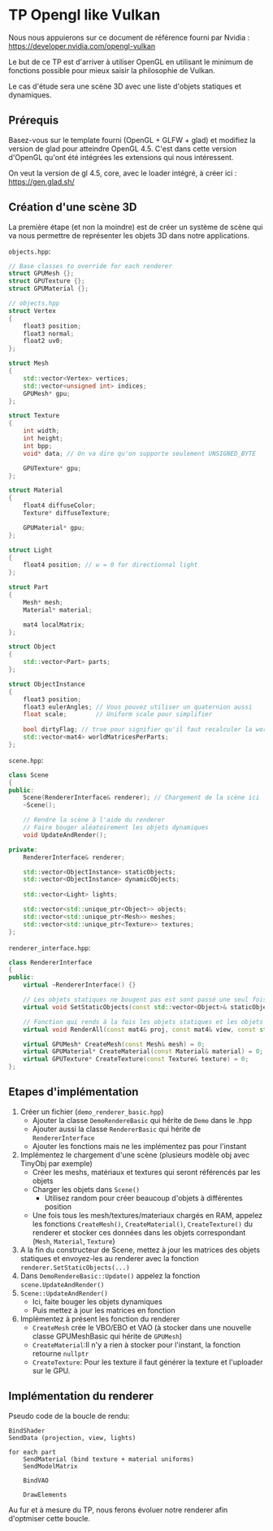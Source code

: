 # TP Opengl like Vulkan
Nous nous appuierons sur ce document de référence fourni par Nvidia : https://developer.nvidia.com/opengl-vulkan

Le but de ce TP est d'arriver à utiliser OpenGL en utilisant le minimum de fonctions possible pour mieux saisir la philosophie de Vulkan.

Le cas d'étude sera une scène 3D avec une liste d'objets statiques et dynamiques.

## Prérequis
Basez-vous sur le template fourni (OpenGL + GLFW + glad) et modifiez la version de glad pour atteindre OpenGL 4.5. C'est dans cette version d'OpenGL qu'ont été intégrées les extensions qui nous intéressent.

On veut la version de gl 4.5, core, avec le loader intégré, à créer ici : https://gen.glad.sh/

## Création d'une scène 3D
La première étape (et non la moindre) est de créer un système de scène qui va nous permettre de représenter les objets 3D dans notre applications.

`objects.hpp`:
```c++
// Base classes to override for each renderer
struct GPUMesh {};
struct GPUTexture {};
struct GPUMaterial {};

// objects.hpp
struct Vertex
{
    float3 position;
    float3 normal;
    float2 uv0;
};

struct Mesh
{
    std::vector<Vertex> vertices;
    std::vector<unsigned int> indices;
    GPUMesh* gpu;
};

struct Texture
{
    int width;
    int height;
    int bpp;
    void* data; // On va dire qu'on supporte seulement UNSIGNED_BYTE

    GPUTexture* gpu;
};

struct Material
{
    float4 diffuseColor;
    Texture* diffuseTexture;

    GPUMaterial* gpu;
};

struct Light
{
    float4 position; // w = 0 for directionnal light
};

struct Part
{
    Mesh* mesh;
    Material* material;

    mat4 localMatrix;
};

struct Object
{
    std::vector<Part> parts;
};

struct ObjectInstance
{
    float3 position;
    float3 eulerAngles; // Vous pouvez utiliser un quaternion aussi
    float scale;        // Uniform scale pour simplifier
    
    bool dirtyFlag; // true pour signifier qu'il faut recalculer la worldMatrix de toutes ses parts
    std::vector<mat4> worldMatricesPerParts;
};
```

`scene.hpp`:
```c++
class Scene
{
public:
    Scene(RendererInterface& renderer); // Chargement de la scène ici
    ~Scene();

    // Rendre la scène à l'aide du renderer
    // Faire bouger aléatoirement les objets dynamiques
    void UpdateAndRender();

private:
    RendererInterface& renderer;

    std::vector<ObjectInstance> staticObjects;
    std::vector<ObjectInstance> dynamicObjects;
    
    std::vector<Light> lights;

    std::vector<std::unique_ptr<Object>> objects;
    std::vector<std::unique_ptr<Mesh>> meshes;
    std::vector<std::unique_ptr<Texture>> textures;
};

```

`renderer_interface.hpp`:
```c++
class RendererInterface
{
public:
    virtual ~RendererInterface() {}

    // Les objets statiques ne bougent pas est sont passé une seul fois au renderer
    virtual void SetStaticObjects(const std::vector<Object>& staticObjects) = 0;

    // Fonction qui rends à la fois les objets statiques et les objets dynamiques
    virtual void RenderAll(const mat4& proj, const mat4& view, const std::vector<Object>& dynamicObjects, const std::vector<Light>& lights) = 0;

    virtual GPUMesh* CreateMesh(const Mesh& mesh) = 0;
    virtual GPUMaterial* CreateMaterial(const Material& material) = 0;
    virtual GPUTexture* CreateTexture(const Texture& texture) = 0;
};
```

## Etapes d'implémentation
1. Créer un fichier (`demo_renderer_basic.hpp`)
    - Ajouter la classe `DemoRendereBasic` qui hérite de `Demo` dans le .hpp
    - Ajouter aussi la classe `RendererBasic` qui hérite de `RendererInterface`
    - Ajouter les fonctions mais ne les implémentez pas pour l'instant
1. Implémentez le chargement d'une scène (plusieurs modèle obj avec TinyObj par exemple)
    - Créer les meshs, matériaux et textures qui seront référencés par les objets
    - Charger les objets dans `Scene()`
        - Utilisez random pour créer beaucoup d'objets à différentes position
    - Une fois tous les mesh/textures/materiaux chargés en RAM, appelez les fonctions `CreateMesh()`, `CreateMaterial()`, `CreateTexture()` du renderer et stocker ces données dans les objets correspondant (`Mesh`, `Material`, `Texture`)
1. A la fin du constructeur de Scene, mettez à jour les matrices des objets statiques et envoyez-les au renderer avec la fonction `renderer.SetStaticObjects(...)`
1. Dans `DemoRendereBasic::Update()` appelez la fonction `scene.UpdateAndRender()`
1. `Scene::UpdateAndRender()`
    - Ici, faite bouger les objets dynamiques
    - Puis mettez à jour les matrices en fonction
1. Implémentez à présent les fonction du renderer
    - `CreateMesh` crée le VBO/EBO et VAO (à stocker dans une nouvelle classe GPUMeshBasic qui hérite de `GPUMesh`)
    - `CreateMaterial`:Il n'y a rien à stocker pour l'instant, la fonction retourne `nullptr`
    - `CreateTexture`: Pour les texture il faut générer la texture et l'uploader sur le GPU.

## Implémentation du renderer
Pseudo code de la boucle de rendu:
```
BindShader
SendData (projection, view, lights)

for each part
    SendMaterial (bind texture + material uniforms)
    SendModelMatrix

    BindVAO

    DrawElements
```

Au fur et à mesure du TP, nous ferons évoluer notre renderer afin d'optmiser cette boucle.